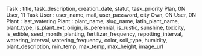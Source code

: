 Task : title, task_description, creation_date, statut, task_priority
Plan, 0N User, 11 Task
User : user_name, mail, user_password, city
Own, 0N User, 0N Plant : last_watering
Plant : plant_name, slug_name, latin_plant_name, plant_type, is_plant_ext, origin, is_perennial, is_rustic, sunshine, toxicity, is_edible, seed_month_planting, fertilizer_frequency, repotting_interval, watering_interval, watering_frequency, color, soil_type, humidity, plant_description, min_temp, max_temp, max_height, image_url
